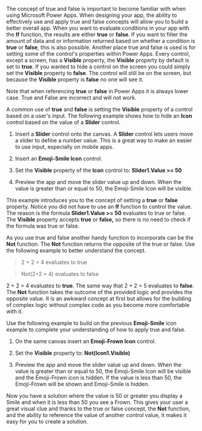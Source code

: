 The concept of true and false is important to become familiar with when
using Microsoft Power Apps. When designing your app, the ability to effectively use
and apply true and false concepts will allow you to build a better
overall app. When you want to evaluate conditions in your app with the
**If** function, the results are either **true** or **false**. If you
want to filter the amount of data and or information returned based
on whether a condition is **true** or **false**, this is also
possible. Another place true and false is used is for setting some of
the control\'s properties within Power Apps. Every control, except a
screen, has a **Visible** property, the **Visible** property by default
is set to **true**. If you wanted to hide a control on the screen
you could simply set the **Visible** property to **false**. The
control will still be on the screen, but because the **Visible** property is
**false** no one will see it.

Note that when referencing **true** or **false** in Power Apps it is
always lower case. True and False are incorrect and will not work.

A common use of **true** and **false** is setting the **Visible**
property of a control based on a user's input. The following example
shows how to hide an **Icon** control based on the value of a
**Slider** control.

1.  Insert a **Slider** control onto the canvas. A **Slider** control
    lets users move a slider to define a number value. This is a great way to
    make an easier to use input, especially on mobile apps.

2.  Insert an **Emoji-Smile Icon** control.

3.  Set the **Visible** property of the **Icon** control to:
    **Slider1.Value >= 50**

4.  Preview the app and move the slider value up and down. When
    the value is greater than or equal to 50, the Emoji-Smile Icon will
    be visible.

This example introduces you to the concept of setting a **true** or
**false** property. Notice you did not have to use an **If** function to
control the value. The reason is the formula **Slider1.Value \>= 50**
evaluates to true or false. The **Visible** property accepts **true** or
**false,** so there is no need to check if the formula was true or
false.

As you use true and false another handy function to incorporate can be
the **Not** function. The **Not** function returns the opposite of the
true or false. Use the following example to better understand the
concept.

 >2 + 2 = 4 evaluates to true

 >Not(2+2 = 4) evaluates to false

2 + 2 = 4 evaluates to **true**. The same way that 2 + 2 = 5 evaluates
to **false**. The **Not** function takes the outcome of the provided
logic and provides the opposite value. It is an awkward concept at first
but allows for the building of complex logic without complex code as you
become more comfortable with it.

Use the following example to build on the previous **Emoji-Smile**
icon example to complete your understanding of how to apply true and
false.

1.  On the same canvas insert an **Emoji-Frown Icon** control.

2.  Set the **Visible** property to: **Not(Icon1.Visible)**

3.  Preview the app and move the slider value up and down. When
    the value is greater than or equal to 50, the Emoji-Smile Icon will
    be visible and the Emoji-Frown icon is hidden. If the value is less
    than 50, the Emoji-Frown will be shown and Emoji-Smile is hidden.

Now you have a solution where the value is 50 or greater you
display a Smile and when it is less than 50 you see a Frown. This gives
your user a great visual clue and thanks to the true or false concept,
the **Not** function, and the ability to reference the value
of another control value, it makes it easy for you to create a solution. 
